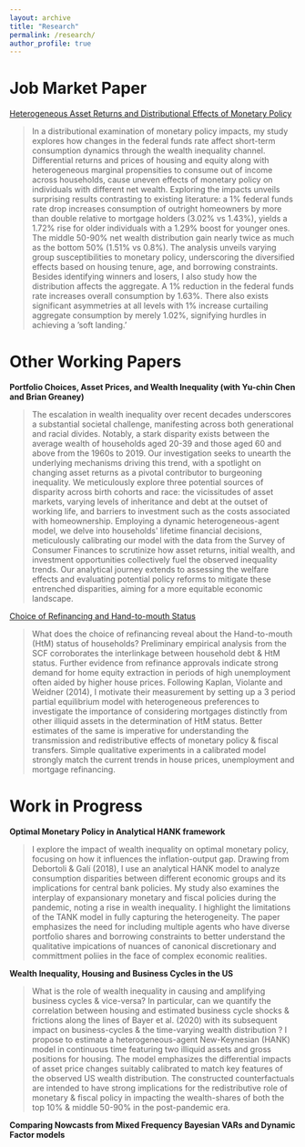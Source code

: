 ```yaml
---
layout: archive
title: "Research"
permalink: /research/
author_profile: true
---
```


Job Market Paper
===
[Heterogeneous Asset Returns and Distributional Effects of Monetary Policy](https://rdatta2-code.github.io/files/Heterogeneous_Asset_Returns_and_Monetary_Policy_Redistribution.pdf)
> In a distributional examination of monetary policy impacts, my study explores how changes in the federal funds rate affect short-term consumption dynamics through the wealth inequality channel. Differential returns and prices of housing and equity along with heterogeneous marginal propensities to consume out of income across households, cause uneven effects of monetary policy on individuals with different net wealth. Exploring the impacts unveils surprising results contrasting to existing literature: a 1% federal funds rate drop increases consumption of outright homeowners by more than double relative to mortgage holders (3.02% vs 1.43%), yields a 1.72% rise for older individuals with a 1.29% boost for younger ones. The middle 50-90% net wealth distribution gain nearly twice as much as the bottom 50% (1.51% vs 0.8%). The analysis unveils varying group susceptibilities to monetary policy, underscoring the diversified effects based on housing tenure, age, and borrowing constraints. Besides identifying winners and losers, I also study how the distribution affects the aggregate. A 1% reduction in the federal funds rate increases overall consumption by 1.63%. There also exists significant asymmetries at all levels with 1% increase curtailing aggregate consumption by merely 1.02%, signifying hurdles in achieving a ’soft landing.’

Other Working Papers
===
**Portfolio Choices, Asset Prices, and Wealth Inequality (with Yu-chin Chen and Brian Greaney)**
> The escalation in wealth inequality over recent decades underscores a substantial societal challenge, manifesting across both generational and racial divides. Notably, a stark disparity exists between the average wealth of households aged 20-39 and those aged 60 and above from the 1960s to 2019. Our investigation seeks to unearth the underlying mechanisms driving this trend, with a spotlight on changing asset returns as a pivotal contributor to burgeoning inequality. We meticulously explore three potential sources of disparity across birth cohorts and race: the vicissitudes of asset markets, varying levels of inheritance and debt at the outset of working life, and barriers to investment such as the costs associated with homeownership. Employing a dynamic heterogeneous-agent model, we delve into households' lifetime financial decisions, meticulously calibrating our model with the data from the Survey of Consumer Finances to scrutinize how asset returns, initial wealth, and investment opportunities collectively fuel the observed inequality trends. Our analytical journey extends to assessing the welfare effects and evaluating potential policy reforms to mitigate these entrenched disparities, aiming for a more equitable economic landscape.


[Choice of Refinancing and Hand-to-mouth Status](https://rdatta2-code.github.io/files/Choice_of_Refinancing_and_Hand_to_mouth_Status.pdf)
> What does the choice of refinancing reveal about the Hand-to-mouth (HtM) status of households? Preliminary empirical analysis from the SCF corroborates the interlinkage between household debt & HtM status. Further evidence from refinance approvals indicate strong demand for home equity extraction in periods of high unemployment often aided by higher house prices. Following Kaplan, Violante and Weidner (2014), I motivate their measurement by setting up a 3 period partial equilibrium model with heterogeneous preferences to investigate the importance of considering mortgages distinctly from other illiquid assets in the determination of HtM status. Better estimates of the same is imperative for understanding the transmission and redistributive effects of monetary policy & fiscal transfers. Simple qualitative experiments in a calibrated model strongly match the current trends in house prices, unemployment and mortgage refinancing.

Work in Progress
===
**Optimal Monetary Policy in Analytical HANK framework** 
> I explore the impact of wealth inequality on optimal monetary policy, focusing on how it influences the inflation-output gap. Drawing from Debortoli & Galí (2018), I use an analytical HANK model to analyze consumption disparities between different economic groups and its implications for central bank policies. My study also examines the interplay of expansionary monetary and fiscal policies during the pandemic, noting a rise in wealth inequality. I highlight the limitations of the TANK model in fully capturing the heterogeneity. The paper emphasizes the need for including multiple agents who have diverse portfolio shares and borrowing constraints to better understand the qualitative impications of nuances of canonical discretionary and committment poliies in the face of complex economic realities.

**Wealth Inequality, Housing and Business Cycles in the US**
> What is the role of wealth inequality in causing and amplifying business cycles & vice-versa? In particular, can we quantify the correlation between housing and estimated business cycle shocks & frictions along the lines of Bayer et al. (2020) with its subsequent impact on business-cycles & the time-varying wealth distribution ? I propose to estimate a heterogeneous-agent New-Keynesian (HANK) model in continuous time featuring two illiquid assets and gross positions for housing. The model emphasizes the
differential impacts of asset price changes suitably calibrated to match key features of the observed US wealth distribution. The constructed counterfactuals are intended to have strong implications for the redistributive role of monetary & fiscal policy in impacting the wealth-shares of both the top 10% & middle 50-90% in the post-pandemic era.

**Comparing Nowcasts from Mixed Frequency Bayesian VARs and Dynamic Factor models**




<!--
<img src="https://Reina-Kawai.github.io/images/Website_research_part.jpg" width="600"> <br/>
&emsp;&emsp;&emsp;&emsp;&emsp;&emsp;&emsp;&emsp;&emsp;&emsp;&emsp;&emsp; Conference in Rome, Italy, 2022-->

<!--
Job Market Paper
===
[IMF Trade Flow Forecasts for Crisis Countries: (In)Accuracies and Their Origins](https://www.sciencedirect.com/science/article/pii/S0169207022001042?dgcid=coauthor) <!--[[slides](https://econreinakawai.github.io/files/IMF Nowcasts_slides.pdf)]-->
<!--(with Theo Eicher) <br/>
**_Published in International Journal of Forecasting_**-->

<!--
> External sector surveillance and stabilization are core missions of the International Monetary Fund (IMF). Since 1992, the IMF approved over 600 crisis country loan programs, conditional on reforms and performance targets that are contingent on IMF crisis assessments and recovery forecasts. The literature evaluating IMF crisis forecasts has primarily focused on GDP, inflation, and fiscal budgets, but IMF programs often originate with balance of payments crises. Our evaluation of IMF imports/exports/exchange rates in crisis countries reveals a surprising dichotomy: import forecasts are largely efficient and unbiased, while exports and exchange rate forecasts exhibit substantial biases and inefficiencies. We show forecast errors in the full sample are driven by deeply flawed IMF forecasts for LICs in crisis. Fixed exchange rate LICs (predominantly African franc zone countries) receive systematically inefficient import forecasts. Exchange rate forecasts for LICs with flexible exchange rates are so inefficient, they cannot outperform a naive random walk, and over 30 percent of the forecasts cannot match the exchange rate’s directional movement during the first year of the recovery. Examining the sources of biases and inefficiencies, we highlight effects of conditionality and geopolitics that were not fully accounted for in IMF forecasts, specifically those relating to arrears (domestic and foreign), fiscal finance (balance and credit limits), policy reforms (trade and government), (civil) wars, and elections.-->

<!--
Other Publications
===

[Public Debt and Real GDP: Revisiting the Impact](https://www.imf.org/en/Publications/WP/Issues/2022/04/29/Public-Debt-and-Real-GDP-Revisiting-the-Impact-517449)
(with Constance de Soyres and Mengxue Wang)<br/>
**_IMF WP Number: 2022/076_**
> This paper provides new empirical evidence of the impact of an unanticipated change in public debt on real GDP. Using public debt forecast errors, we identify exogenous changes in public debt to assess the impact of a change in the debt to GDP ratio on real GDP. By analyzing data on gross public debt for 178 countries over 1995-2020, we find that the impact of an unanticipated increase in public debt on the real GDP level is generally negative and varies depending on other fundamental characteristics. Specifically, an unanticipated increase in the public debt to GDP ratio hurts real GDP level for countries that have (i) a high initial debt level or (ii) a rising debt trajectory over the five preceding years. On the contrary, an unanticipated increase in public debt boosts real GDP for countries that have (iii) a low-income level or (iv) completed the HIPC debt relief initiative. -->
 
<!--
Work in Progress Paper
===
* Accuracy of Reserve Forecasts and Validity of Its Insurance under Crisis (with Theo Eicher)

* [International Reserve and Cryptocurrencies: Is There Hedging Effect?](https://Reina-Kawai.github.io/files/Crypto_Research_Draft.pdf) (single author)
<!--(<object data="../assets/path/to/document.pdf" width="1000" height="1000" type='application/pdf'></object>)
https://econmonicagr.github.io/files/NOR_MaPP.pdf 
https://github.com/econmonicagr/econmonicagr.github.io/tree/master/files
https://github.com/Reina-Kawai/Reina-Kawai.github.io/blob/main/files/Crypto_Research_Draft.pdf 


Publication as Research Assitant
===

* [The accuracy of IMF crises nowcasts](https://www.sciencedirect.com/science/article/pii/S0169207021002132)
(by Theo Eicher and Monica Gao Rollinson)<br/>
 **_Published in International Journal of Forecasting_** 
 
Other Policy Paper:
===
* ["The State of Emerging Markets: A New Perspective on Clusters and Taxonomies."](https://www.imf.org/en/Publications/WP/Issues/2016/12/31/Emerging-Market-Heterogeneity-Insights-from-Cluster-and-Taxonomy-Analysis-43085), 2015, IMF Working Paper No. 15/155 *(with Zhang, Z.)*

* ["Rethinking Financial Deepening: Stability and Growth in Emerging Markets."](https://www.imf.org/en/Publications/Staff-Discussion-Notes/Issues/2016/12/31/Rethinking-Financial-Deepening-Stability-and-Growth-in-Emerging-Markets-42868), 2015, IMF Staff Discussion Note 15/08 *(with Sahay, R, M. Cihak, P. N'Diaye, A. Barajas, R. Bi, D. Ayala, A. Kyobe, L. Nguyen, C. Saborowski, K. Svirydzenka, and S.R. Yousefi)*

* ["Emerging Markets in Transition: Growth Prospects and Challenges."](https://www.imf.org/en/Publications/Staff-Discussion-Notes/Issues/2016/12/31/Emerging-Markets-in-Transition-Growth-Prospects-and-Challenges-41588), 2014, IMF Staff Discussion Note 14/6 *(with Cubeddu, L., A. Culiuc, G. Fayad, K. Kochhar, A. Kyobe, C. Oner, R. Perrelli, S. Sanya, E. Tsounta, Z. Zhang, et al.)*

* ["Assessing Reserve Adequacy – Further Considerations."](https://www.imf.org/external/np/pp/eng/2013/111313d.pdf), 2013, IMF Policy Paper *(with Porter, N., S. DAS, P, De Imus, G. Fayad, S. Hara, A. Khachatryan, K. Moriyama, N. Mwase, R. Perrelli, P. Sharma, et al.)*-->

